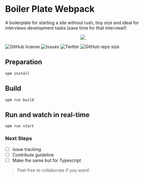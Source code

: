 # Boiler Plate Webpack 
A boilerplate for starting a site without rush, tiny size and ideal for interviews development tasks (save time for that interview!)

<p align="center"><img src="https://imgshare.io/images/2020/05/23/default.md.png"/></p>

![GitHub license](https://img.shields.io/badge/license-MIT-blue.svg) ![Issues](https://img.shields.io/github/issues/Warkanlock/boiler-plate-webpack) ![Twitter](https://img.shields.io/twitter/url?url=https%3A%2F%2Fgithub.com%2FWarkanlock%2Fboiler-plate-webpack) ![GitHub repo size](https://img.shields.io/github/repo-size/warkanlock/boiler-plate-webpack)

## Preparation

``` npm install ```

## Build

``` npm run build ```

## Run and watch in real-time

``` npm run start ```

### Next Steps

- [ ] Issue tracking
- [ ] Contribute guideline
- [ ] Make the same but for Typescript

> Feel free to collaborate if you want! 
